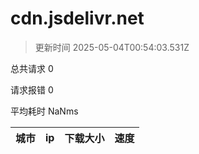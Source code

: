 
  # cdn.jsdelivr.net

  > 更新时间 2025-05-04T00:54:03.531Z
  
  总共请求 0

  请求报错 0

  平均耗时 NaNms

|城市|ip|下载大小|速度|
|-----|----------|---|---|

  
